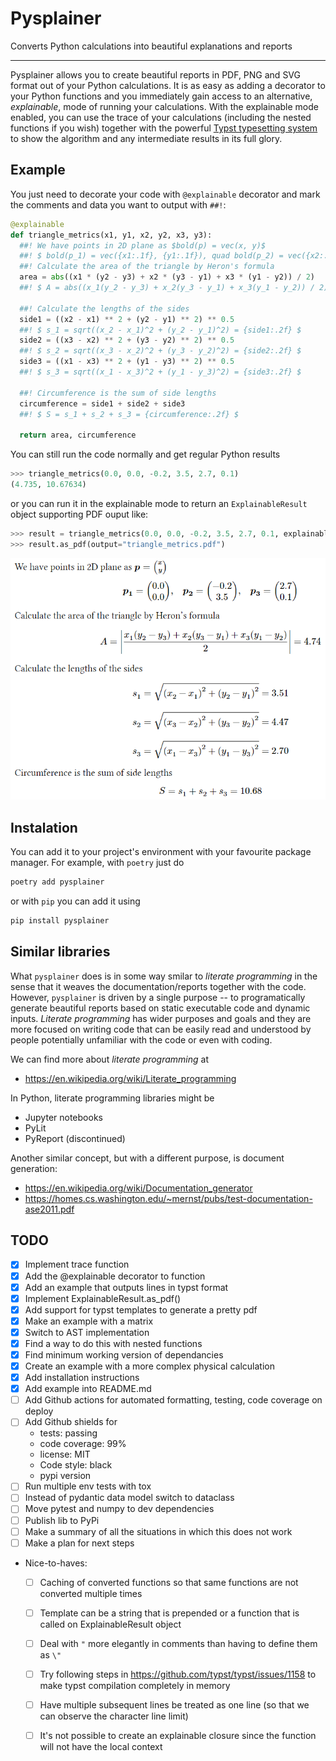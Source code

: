 # Pysplainer

Converts Python calculations into beautiful explanations and reports

----

Pysplainer allows you to create beautiful reports in PDF, PNG and SVG format out of your Python calculations. It is as easy as adding a decorator to your Python functions and you immediately gain access to an alternative, _explainable_, mode of running your calculations. With the explainable mode enabled, you can use the trace of your calculations (including the nested functions if you wish) together with the powerful [Typst typesetting system](https://github.com/typst/typst) to show the algorithm and any intermediate results in its full glory.

## Example

You just need to decorate your code with `@explainable` decorator and mark the comments and data you want to output with `##!`:

```python
@explainable
def triangle_metrics(x1, y1, x2, y2, x3, y3):
  ##! We have points in 2D plane as $bold(p) = vec(x, y)$
  ##! $ bold(p_1) = vec({x1:.1f}, {y1:.1f}), quad bold(p_2) = vec({x2:.1f}, {y2:.1f}), quad bold(p_3) = vec({x3:.1f}, {y3:.1f}) $
  ##! Calculate the area of the triangle by Heron's formula
  area = abs((x1 * (y2 - y3) + x2 * (y3 - y1) + x3 * (y1 - y2)) / 2)
  ##! $ A = abs((x_1(y_2 - y_3) + x_2(y_3 - y_1) + x_3(y_1 - y_2)) / 2) = {area:.2f} $

  ##! Calculate the lengths of the sides
  side1 = ((x2 - x1) ** 2 + (y2 - y1) ** 2) ** 0.5
  ##! $ s_1 = sqrt((x_2 - x_1)^2 + (y_2 - y_1)^2) = {side1:.2f} $
  side2 = ((x3 - x2) ** 2 + (y3 - y2) ** 2) ** 0.5
  ##! $ s_2 = sqrt((x_3 - x_2)^2 + (y_3 - y_2)^2) = {side2:.2f} $
  side3 = ((x1 - x3) ** 2 + (y1 - y3) ** 2) ** 0.5
  ##! $ s_3 = sqrt((x_1 - x_3)^2 + (y_1 - y_3)^2) = {side3:.2f} $

  ##! Circumference is the sum of side lengths
  circumference = side1 + side2 + side3
  ##! $ S = s_1 + s_2 + s_3 = {circumference:.2f} $

  return area, circumference
```

You can still run the code normally and get regular Python results

```python
>>> triangle_metrics(0.0, 0.0, -0.2, 3.5, 2.7, 0.1)
(4.735, 10.67634)
```

or you can run it in the explainable mode to return an `ExplainableResult` object supporting PDF ouput like:

```python
>>> result = triangle_metrics(0.0, 0.0, -0.2, 3.5, 2.7, 0.1, explainable=True)
>>> result.as_pdf(output="triangle_metrics.pdf")
```

<img src="tests/data/triangle_metrics.png" alt="Triangle metrics PDF output" style="width:600px" />

## Instalation

You can add it to your project's environment with your favourite package manager. For example, with `poetry` just do

```bash
poetry add pysplainer
```

or with `pip` you can add it using

```bash
pip install pysplainer
```

## Similar libraries

What `pysplainer` does is in some way smilar to _literate programming_ in the sense that it weaves the documentation/reports together with the code. However, `pysplainer` is driven by a single purpose -- to programatically generate beautiful reports based on static executable code and dynamic inputs. _Literate programming_ has wider purposes and goals and they are more focused on writing code that can be easily read and understood by people potentially unfamiliar with the code or even with coding.  

We can find more about _literate programming_ at

- https://en.wikipedia.org/wiki/Literate_programming

In Python, literate programming libraries might be

- Jupyter notebooks
- PyLit
- PyReport (discontinued)

Another similar concept, but with a different purpose, is document generation:
- https://en.wikipedia.org/wiki/Documentation_generator
- https://homes.cs.washington.edu/~mernst/pubs/test-documentation-ase2011.pdf

## TODO

- [x] Implement trace function
- [x] Add the @explainable decorator to function
- [x] Add an example that outputs lines in typst format
- [x] Implement ExplainableResult.as_pdf()
- [x] Add support for typst templates to generate a pretty pdf
- [x] Make an example with a matrix
- [x] Switch to AST implementation
- [x] Find a way to do this with nested functions
- [x] Find minimum working version of dependancies
- [x] Create an example with a more complex physical calculation
- [x] Add installation instructions
- [x] Add example into README.md
- [ ] Add Github actions for automated formatting, testing, code coverage on deploy
- [ ] Add Github shields for
  - tests: passing
  - code coverage: 99%
  - license: MIT
  - Code style: black
  - pypi version
- [ ] Run multiple env tests with tox
- [ ] Instead of pydantic data model switch to dataclass
- [ ] Move pytest and numpy to dev dependencies
- [ ] Publish lib to PyPi
- [ ] Make a summary of all the situations in which this does not work
- [ ] Make a plan for next steps
- Nice-to-haves:
  - [ ] Caching of converted functions so that same functions are not converted multiple times
  - [ ] Template can be a string that is prepended or a function that is called on ExplainableResult object
  - [ ] Deal with `"` more elegantly in comments than having to define them as `\"`
  - [ ] Try following steps in https://github.com/typst/typst/issues/1158 to make typst compilation completely in memory
  - [ ] Have multiple subsequent lines be treated as one line (so that we can observe the character line limit)
  - [ ] It's not possible to create an explainable closure since the function will not have the local context
 